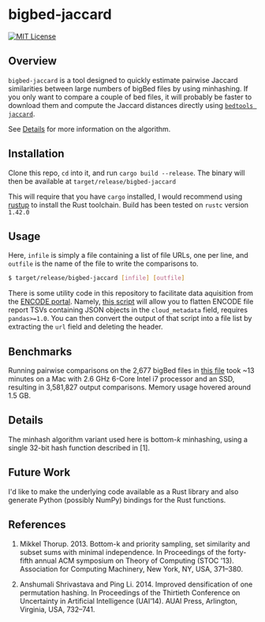 # bigbed-jaccard

[![MIT License](https://img.shields.io/badge/license-MIT-green)](LICENSE)

## Overview

`bigbed-jaccard` is a tool designed to quickly estimate pairwise Jaccard similarities between large numbers of bigBed files by using minhashing. If you only want to compare a couple of bed files, it will probably be faster to download them and compute the Jaccard distances directly using [`bedtools jaccard`](https://bedtools.readthedocs.io/en/latest/content/tools/jaccard.html).

See [Details](#details) for more information on the algorithm.

## Installation

Clone this repo, `cd` into it, and run `cargo build --release`. The binary will then be available at `target/release/bigbed-jaccard`

This will require that you have `cargo` installed, I would recommend using [rustup](https://rustup.rs) to install the Rust toolchain. Build has been tested on `rustc` version `1.42.0`

## Usage

Here, `infile` is simply a file containing a list of file URLs, one per line, and `outfile` is the name of the file to write the comparisons to.

```bash
$ target/release/bigbed-jaccard [infile] [outfile]
```

There is some utility code in this repository to facilitate data aquisition from the [ENCODE portal](https://www.encodeproject.org). Namely, [this script](scripts/get_urls_from_report.py) will allow you to flatten ENCODE file report TSVs containing JSON objects in the `cloud_metadata` field, requires `pandas>=1.0`. You can then convert the output of that script into a file list by extracting the `url` field and deleting the header.

## Benchmarks

Running pairwise comparisons on the 2,677 bigBed files in [this file](files.txt) took ~13 minutes on a Mac with 2.6 GHz 6-Core Intel i7 processor and an SSD, resulting in 3,581,827 output comparisons. Memory usage hovered around 1.5 GB.

## Details

The minhash algorithm variant used here is bottom-_k_ minhashing, using a single 32-bit hash function described in [1].

## Future Work

I'd like to make the underlying code available as a Rust library and also generate Python (possibly NumPy) bindings for the Rust functions.

## References

1. Mikkel Thorup. 2013. Bottom-k and priority sampling, set similarity and subset sums with minimal independence. In Proceedings of the forty-fifth annual ACM symposium on Theory of Computing (STOC ’13). Association for Computing Machinery, New York, NY, USA, 371–380.

2. Anshumali Shrivastava and Ping Li. 2014. Improved densification of one permutation hashing. In Proceedings of the Thirtieth Conference on Uncertainty in Artificial Intelligence (UAI’14). AUAI Press, Arlington, Virginia, USA, 732–741.
